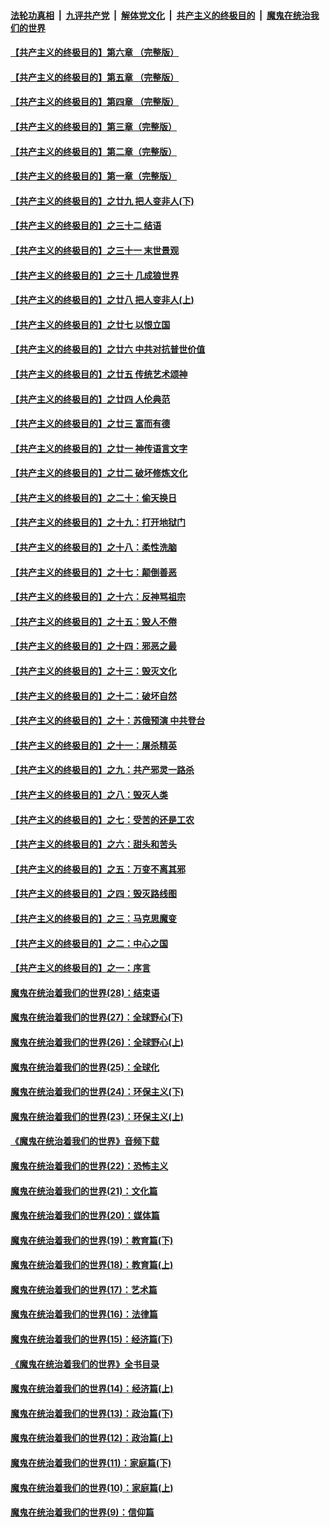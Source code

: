 ####  [法轮功真相](../../../../basic/blob/master/README.md?t=04302131) &nbsp;|&nbsp; [九评共产党](../../../../9ping.md/blob/master/README.md?t=04302131) &nbsp;|&nbsp; [解体党文化](../../../../jtdwh.md/blob/master/README.md?t=04302131)  &nbsp;|&nbsp; [共产主义的终极目的](../../../../gczydzjmd.md/blob/master/README.md?t=04302131) &nbsp;|&nbsp; [魔鬼在统治我们的世界](../../../../mgztzwmdsj.md/blob/master/README.md?t=04302131) 

#### [【共产主义的终极目的】第六章 （完整版）](../pages/nsc422/n11428913.md?t=04302131) 

#### [【共产主义的终极目的】第五章 （完整版）](../pages/nsc422/n11428912.md?t=04302131) 

#### [【共产主义的终极目的】第四章 （完整版）](../pages/nsc422/n11428907.md?t=04302131) 

#### [【共产主义的终极目的】第三章（完整版）](../pages/nsc422/n11428848.md?t=04302131) 

#### [【共产主义的终极目的】第二章（完整版）](../pages/nsc422/n11428831.md?t=04302131) 

#### [【共产主义的终极目的】第一章（完整版）](../pages/nsc422/n11417651.md?t=04302131) 

#### [【共产主义的终极目的】之廿九 把人变非人(下)](../pages/nsc422/n11344140.md?t=04302131) 

#### [【共产主义的终极目的】之三十二 结语](../pages/nsc422/n11360535.md?t=04302131) 

#### [【共产主义的终极目的】之三十一 末世景观](../pages/nsc422/n11351129.md?t=04302131) 

#### [【共产主义的终极目的】之三十 几成狼世界](../pages/nsc422/n11348280.md?t=04302131) 

#### [【共产主义的终极目的】之廿八 把人变非人(上)](../pages/nsc422/n11340492.md?t=04302131) 

#### [【共产主义的终极目的】之廿七 以恨立国](../pages/nsc422/n11336944.md?t=04302131) 

#### [【共产主义的终极目的】之廿六 中共对抗普世价值](../pages/nsc422/n11324785.md?t=04302131) 

#### [【共产主义的终极目的】之廿五 传统艺术颂神](../pages/nsc422/n11296396.md?t=04302131) 

#### [【共产主义的终极目的】之廿四 人伦典范](../pages/nsc422/n11296397.md?t=04302131) 

#### [【共产主义的终极目的】之廿三 富而有德](../pages/nsc422/n11283598.md?t=04302131) 

#### [【共产主义的终极目的】之廿一 神传语言文字](../pages/nsc422/n11263265.md?t=04302131) 

#### [【共产主义的终极目的】之廿二 破坏修炼文化](../pages/nsc422/n11245728.md?t=04302131) 

#### [【共产主义的终极目的】之二十：偷天换日](../pages/nsc422/n11238846.md?t=04302131) 

#### [【共产主义的终极目的】之十九：打开地狱门](../pages/nsc422/n11206376.md?t=04302131) 

#### [【共产主义的终极目的】之十八：柔性洗脑](../pages/nsc422/n11199994.md?t=04302131) 

#### [【共产主义的终极目的】之十七：颠倒善恶](../pages/nsc422/n11179782.md?t=04302131) 

#### [【共产主义的终极目的】之十六：反神骂祖宗](../pages/nsc422/n11166798.md?t=04302131) 

#### [【共产主义的终极目的】之十五：毁人不倦](../pages/nsc422/n11166792.md?t=04302131) 

#### [【共产主义的终极目的】之十四：邪恶之最](../pages/nsc422/n11150249.md?t=04302131) 

#### [【共产主义的终极目的】之十三：毁灭文化](../pages/nsc422/n11135227.md?t=04302131) 

#### [【共产主义的终极目的】之十二：破坏自然](../pages/nsc422/n11135214.md?t=04302131) 

#### [【共产主义的终极目的】之十：苏俄预演 中共登台](../pages/nsc422/n11118424.md?t=04302131) 

#### [【共产主义的终极目的】之十一：屠杀精英](../pages/nsc422/n11118442.md?t=04302131) 

#### [【共产主义的终极目的】之九：共产邪灵一路杀](../pages/nsc422/n11114139.md?t=04302131) 

#### [【共产主义的终极目的】之八：毁灭人类](../pages/nsc422/n11108503.md?t=04302131) 

#### [【共产主义的终极目的】之七：受苦的还是工农](../pages/nsc422/n11101809.md?t=04302131) 

#### [【共产主义的终极目的】之六：甜头和苦头](../pages/nsc422/n11096971.md?t=04302131) 

#### [【共产主义的终极目的】之五：万变不离其邪](../pages/nsc422/n11091285.md?t=04302131) 

#### [【共产主义的终极目的】之四：毁灭路线图](../pages/nsc422/n11086284.md?t=04302131) 

#### [【共产主义的终极目的】之三：马克思魔变](../pages/nsc422/n11061941.md?t=04302131) 

#### [【共产主义的终极目的】之二：中心之国](../pages/nsc422/n11047728.md?t=04302131) 

#### [【共产主义的终极目的】之一：序言](../pages/nsc422/n11086077.md?t=04302131) 

#### [魔鬼在统治着我们的世界(28)：结束语](../pages/nsc422/n10936246.md?t=04302131) 

#### [魔鬼在统治着我们的世界(27)：全球野心(下)](../pages/nsc422/n10928319.md?t=04302131) 

#### [魔鬼在统治着我们的世界(26)：全球野心(上)](../pages/nsc422/n10900318.md?t=04302131) 

#### [魔鬼在统治着我们的世界(25)：全球化](../pages/nsc422/n10788205.md?t=04302131) 

#### [魔鬼在统治着我们的世界(24)：环保主义(下)](../pages/nsc422/n10695307.md?t=04302131) 

#### [魔鬼在统治着我们的世界(23)：环保主义(上)](../pages/nsc422/n10688613.md?t=04302131) 

#### [《魔鬼在统治着我们的世界》音频下载](../pages/nsc422/n10635553.md?t=04302131) 

#### [魔鬼在统治着我们的世界(22)：恐怖主义](../pages/nsc422/n10614727.md?t=04302131) 

#### [魔鬼在统治着我们的世界(21)：文化篇](../pages/nsc422/n10597706.md?t=04302131) 

#### [魔鬼在统治着我们的世界(20)：媒体篇](../pages/nsc422/n10586579.md?t=04302131) 

#### [魔鬼在统治着我们的世界(19)：教育篇(下)](../pages/nsc422/n10564808.md?t=04302131) 

#### [魔鬼在统治着我们的世界(18)：教育篇(上)](../pages/nsc422/n10526970.md?t=04302131) 

#### [魔鬼在统治着我们的世界(17)：艺术篇](../pages/nsc422/n10499093.md?t=04302131) 

#### [魔鬼在统治着我们的世界(16)：法律篇](../pages/nsc422/n10485969.md?t=04302131) 

#### [魔鬼在统治着我们的世界(15)：经济篇(下)](../pages/nsc422/n10469975.md?t=04302131) 

#### [《魔鬼在统治着我们的世界》全书目录](../pages/nsc422/n10464261.md?t=04302131) 

#### [魔鬼在统治着我们的世界(14)：经济篇(上)](../pages/nsc422/n10457370.md?t=04302131) 

#### [魔鬼在统治着我们的世界(13)：政治篇(下)](../pages/nsc422/n10448270.md?t=04302131) 

#### [魔鬼在统治着我们的世界(12)：政治篇(上)](../pages/nsc422/n10444576.md?t=04302131) 

#### [魔鬼在统治着我们的世界(11)：家庭篇(下)](../pages/nsc422/n10440961.md?t=04302131) 

#### [魔鬼在统治着我们的世界(10)：家庭篇(上)](../pages/nsc422/n10435448.md?t=04302131) 

#### [魔鬼在统治着我们的世界(9)：信仰篇](../pages/nsc422/n10432159.md?t=04302131) 

